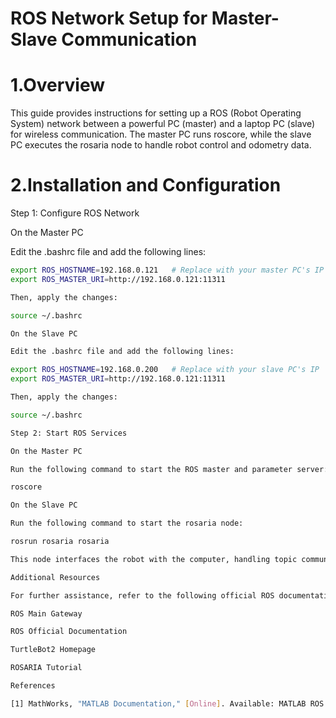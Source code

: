 

# ROS Network Setup for Master-Slave Communication

# 1.Overview

This guide provides instructions for setting up a ROS (Robot Operating System) network between a powerful PC (master) and a laptop PC (slave) for wireless communication. The master PC runs roscore, while the slave PC executes the rosaria node to handle robot control and odometry data.

# 2.Installation and Configuration

Step 1: Configure ROS Network

On the Master PC

Edit the .bashrc file and add the following lines:
```bash export ROS_HOSTNAME=192.168.0.121
export ROS_HOSTNAME=192.168.0.121   # Replace with your master PC's IP
export ROS_MASTER_URI=http://192.168.0.121:11311

Then, apply the changes:

source ~/.bashrc

On the Slave PC

Edit the .bashrc file and add the following lines:

export ROS_HOSTNAME=192.168.0.200   # Replace with your slave PC's IP
export ROS_MASTER_URI=http://192.168.0.121:11311

Then, apply the changes:

source ~/.bashrc

Step 2: Start ROS Services

On the Master PC

Run the following command to start the ROS master and parameter server:

roscore

On the Slave PC

Run the following command to start the rosaria node:

rosrun rosaria rosaria

This node interfaces the robot with the computer, handling topic communication for velocity commands (/RosAria/cmd_vel) and odometry data (/RosAria/pose).

Additional Resources

For further assistance, refer to the following official ROS documentation and tutorials:

ROS Main Gateway

ROS Official Documentation

TurtleBot2 Homepage

ROSARIA Tutorial

References

[1] MathWorks, "MATLAB Documentation," [Online]. Available: MATLAB ROS Nodes. [Accessed: 31-Jan-2025].


